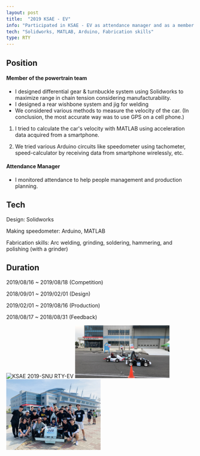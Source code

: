 ```yaml
---
layout: post
title:  "2019 KSAE - EV"
info: "Participated in KSAE - EV as attendance manager and as a member of the club 'Run to You'"
tech: "Solidworks, MATLAB, Arduino, Fabrication skills"
type: RTY
---
```


## Position
#### Member of the powertrain team
- I designed differential gear & turnbuckle system using Solidworks to maximize range in chain tension considering manufacturability.
- I designed a rear wishbone system and jig for welding
- We considered various methods to measure the velocity of the car. (In conclusion, the most accurate way was to use GPS on a cell phone.)

1) I tried to calculate the car's velocity with MATLAB using acceleration data acquired from a smartphone.

2) We tried various Arduino circuits like speedometer using tachometer, speed-calculator by receiving data from smartphone wirelessly, etc.

#### Attendance Manager
- I monitored attendance to help people management and production planning.

## Tech
Design: Solidworks

Making speedometer: Arduino, MATLAB

Fabrication skills: Arc welding, grinding, soldering, hammering, and polishing (with a grinder)

## Duration
2019/08/16 ~ 2019/08/18 (Competition)

2018/09/01 ~ 2019/02/01 (Design)

2019/02/01 ~ 2019/08/16 (Production)

2018/08/17 ~ 2018/08/31 (Feedback)

<img class="ksae2019" alt="KSAE 2019-SNU RTY-EV" src="../assets/img/ksae2019-1.jpg" width="50%">
<img class="ksae2019" alt="KSAE 2019-SNU RTY-EV" src="../assets/img/ksae2019-2.jpg" width="50%">
<img class="ksae2019" alt="KSAE 2019-SNU RTY-EV" src="../assets/img/ksae2019-3.jpg" width="50%">